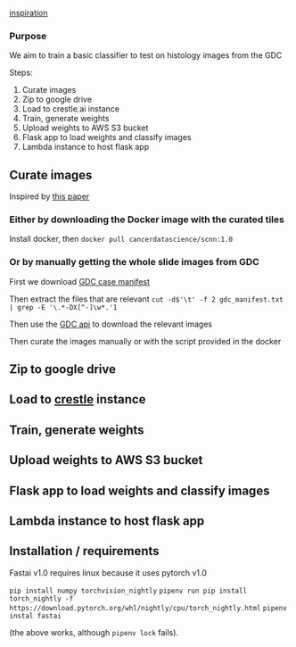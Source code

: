 [inspiration](https://github.com/CancerDataScience/SCNN)

### Purpose

We aim to train a basic classifier to test on histology images from the GDC

Steps:
1. Curate images
2. Zip to google drive
3. Load to crestle.ai instance
4. Train, generate weights
5. Upload weights to AWS S3 bucket
6. Flask app to load weights and classify images
7. Lambda instance to host flask app

## Curate images
Inspired by [this paper](https://github.com/CancerDataScience/SCNN)

### Either by downloading the Docker image with the curated tiles
Install docker, then `docker pull cancerdatascience/scnn:1.0` 

### Or by manually getting the whole slide images from GDC
First we download [GDC case manifest](https://portal.gdc.cancer.gov/legacy-archive/search/f?filters=%7B%22op%22:%22and%22,%22content%22:%5B%7B%22op%22:%22in%22,%22content%22:%7B%22field%22:%22files.data_format%22,%22value%22:%5B%22SVS%22%5D%7D%7D%5D%7D)

Then extract the files that are relevant
`cut -d$'\t' -f 2 gdc_manifest.txt | grep -E '\.*-DX[^-]\w*.'1`

Then use the [GDC api](https://docs.gdc.cancer.gov/API/Users_Guide/Python_Examples/) to download the relevant images

Then curate the images manually or with the script provided in the docker


## Zip to google drive

## Load to [crestle](crestle.ai) instance

## Train, generate weights

## Upload weights to AWS S3 bucket

## Flask app to load weights and classify images

## Lambda instance to host flask app

## Installation / requirements
Fastai v1.0 requires linux because it uses pytorch v1.0

`pip install numpy torchvision_nightly`
`pipenv run pip install torch_nightly -f https://download.pytorch.org/whl/nightly/cpu/torch_nightly.html`
`pipenv instal fastai`

(the above works, although `pipenv lock` fails).
